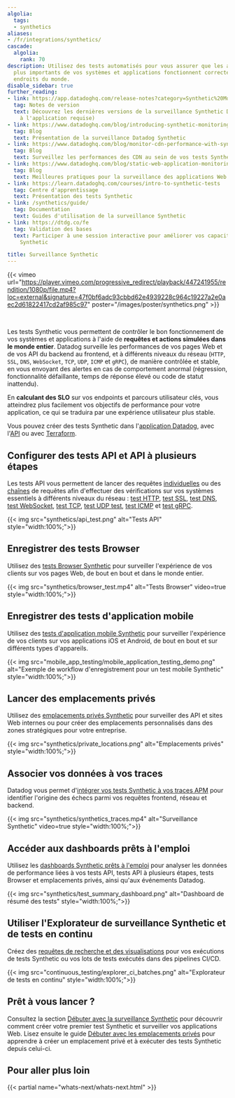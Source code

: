 ```yaml
---
algolia:
  tags:
  - synthetics
aliases:
- /fr/integrations/synthetics/
cascade:
  algolia:
    rank: 70
description: Utilisez des tests automatisés pour vous assurer que les aspects les
  plus importants de vos systèmes et applications fonctionnent correctement à différents
  endroits du monde.
disable_sidebar: true
further_reading:
- link: https://app.datadoghq.com/release-notes?category=Synthetic%20Monitoring
  tag: Notes de version
  text: Découvrez les dernières versions de la surveillance Synthetic Datadog (connexion
    à l'application requise)
- link: https://www.datadoghq.com/blog/introducing-synthetic-monitoring/
  tag: Blog
  text: Présentation de la surveillance Datadog Synthetic
- link: https://www.datadoghq.com/blog/monitor-cdn-performance-with-synthetic-testing/
  tag: Blog
  text: Surveillez les performances des CDN au sein de vos tests Synthetic
- link: https://www.datadoghq.com/blog/static-web-application-monitoring-best-practices/
  tag: Blog
  text: Meilleures pratiques pour la surveillance des applications Web statiques
- link: https://learn.datadoghq.com/courses/intro-to-synthetic-tests
  tag: Centre d'apprentissage
  text: Présentation des tests Synthetic
- link: /synthetics/guide/
  tag: Documentation
  text: Guides d'utilisation de la surveillance Synthetic
- link: https://dtdg.co/fe
  tag: Validation des bases
  text: Participer à une session interactive pour améliorer vos capacités de testing
    Synthetic

title: Surveillance Synthetic
---
```


{{< vimeo url="https://player.vimeo.com/progressive_redirect/playback/447241955/rendition/1080p/file.mp4?loc=external&signature=47f0bf6adc93cbbd62e4939228c964c19227a2e0aec2d61822417cd2af985c97" poster="/images/poster/synthetics.png" >}}

<br/>

Les tests Synthetic vous permettent de contrôler le bon fonctionnement de vos systèmes et applications à l'aide de **requêtes et actions simulées dans le monde entier**. Datadog surveille les performances de vos pages Web et de vos API du backend au frontend, et à différents niveaux du réseau (`HTTP`, `SSL`, `DNS`, `WebSocket`, `TCP`, `UDP`, `ICMP` et `gRPC`), de manière contrôlée et stable, en vous envoyant des alertes en cas de comportement anormal (régression, fonctionnalité défaillante, temps de réponse élevé ou code de statut inattendu).

En **calculant des SLO** sur vos endpoints et parcours utilisateur clés, vous atteindrez plus facilement vos objectifs de performance pour votre application, ce qui se traduira par une expérience utilisateur plus stable.

Vous pouvez créer des tests Synthetic dans l'[application Datadog][1], avec l'[API][2] ou avec [Terraform][3].

## Configurer des tests API et API à plusieurs étapes

Les tests API vous permettent de lancer des requêtes [individuelles][4] ou des [chaînes][5] de requêtes afin d'effectuer des vérifications sur vos systèmes essentiels à différents niveaux du réseau : [test HTTP][6], [test SSL][7], [test DNS][8], [test WebSocket][9], [test TCP][10], [test UDP test][11], [test ICMP][12] et [test gRPC][13].

{{< img src="synthetics/api_test.png" alt="Tests API" style="width:100%;">}}

## Enregistrer des tests Browser

Utilisez des [tests Browser Synthetic][14] pour surveiller l'expérience de vos clients sur vos pages Web, de bout en bout et dans le monde entier.

{{< img src="synthetics/browser_test.mp4" alt="Tests Browser" video=true style="width:100%;">}}

## Enregistrer des tests d'application mobile

Utilisez des [tests d'application mobile Synthetic][21] pour surveiller l'expérience de vos clients sur vos applications iOS et Android, de bout en bout et sur différents types d'appareils.

{{< img src="mobile_app_testing/mobile_application_testing_demo.png" alt="Exemple de workflow d'enregistrement pour un test mobile Synthetic" style="width:100%;">}}

## Lancer des emplacements privés

Utilisez des [emplacements privés Synthetic][15] pour surveiller des API et sites Web internes ou pour créer des emplacements personnalisés dans des zones stratégiques pour votre entreprise.

{{< img src="synthetics/private_locations.png" alt="Emplacements privés" style="width:100%;">}}

## Associer vos données à vos traces

Datadog vous permet d'[intégrer vos tests Synthetic à vos traces APM][16] pour identifier l'origine des échecs parmi vos requêtes frontend, réseau et backend.

{{< img src="synthetics/synthetics_traces.mp4" alt="Surveillance Synthetic" video=true style="width:100%;">}}

## Accéder aux dashboards prêts à l'emploi

Utilisez les [dashboards Synthetic prêts à l'emploi][17] pour analyser les données de performance liées à vos tests API, tests API à plusieurs étapes, tests Browser et emplacements privés, ainsi qu'aux événements Datadog.

{{< img src="synthetics/test_summary_dashboard.png" alt="Dashboard de résumé des tests" style="width:100%;">}}

## Utiliser l'Explorateur de surveillance Synthetic et de tests en continu

Créez des [requêtes de recherche et des visualisations][20] pour vos exécutions de tests Synthetic ou vos lots de tests exécutés dans des pipelines CI/CD.

{{< img src="continuous_testing/explorer_ci_batches.png" alt="Explorateur de tests en continu" style="width:100%;">}}

## Prêt à vous lancer ?

Consultez la section [Débuter avec la surveillance Synthetic][18] pour découvrir comment créer votre premier test Synthetic et surveiller vos applications Web. Lisez ensuite le guide [Débuter avec les emplacements privés][19] pour apprendre à créer un emplacement privé et à exécuter des tests Synthetic depuis celui-ci.

## Pour aller plus loin

{{< partial name="whats-next/whats-next.html" >}}


[1]: https://app.datadoghq.com/synthetics/create#
[2]: /fr/api/latest/synthetics/#create-an-api-test
[3]: https://registry.terraform.io/providers/DataDog/datadog/latest/docs/resources/synthetics_test
[4]: /fr/synthetics/api_tests/
[5]: /fr/synthetics/multistep
[6]: /fr/synthetics/api_tests/http_tests
[7]: /fr/synthetics/api_tests/ssl_tests
[8]: /fr/synthetics/api_tests/dns_tests
[9]: /fr/synthetics/api_tests/websocket_tests
[10]: /fr/synthetics/api_tests/tcp_tests
[11]: /fr/synthetics/api_tests/udp_tests
[12]: /fr/synthetics/api_tests/icmp_tests
[13]: /fr/synthetics/api_tests/grpc_tests
[14]: /fr/synthetics/browser_tests
[15]: /fr/synthetics/private_locations
[16]: /fr/synthetics/apm/
[17]: /fr/synthetics/dashboards/
[18]: /fr/getting_started/synthetics
[19]: /fr/getting_started/synthetics/private_location
[20]: /fr/continuous_testing/explorer/
[21]: /fr/mobile_testing
